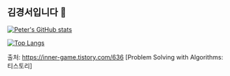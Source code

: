 ## 김경서입니다 👋

[![Peter's GitHub stats](https://github-readme-stats.vercel.app/api?username=7b7hom)]()

[![Top Langs](https://github-readme-stats.vercel.app/api/top-langs/?username=7b7hom&langs_count=10&layout=compact)]()

출처: https://inner-game.tistory.com/636 [Problem Solving with Algorithms:티스토리]
<!--
**7b7hom/7b7hom** is a ✨ _special_ ✨ repository because its `README.md` (this file) appears on your GitHub profile.

Here are some ideas to get you started:

- 🔭 I’m currently working on ...
- 🌱 I’m currently learning ...
- 👯 I’m looking to collaborate on ...
- 🤔 I’m looking for help with ...
- 💬 Ask me about ...
- 📫 How to reach me: ...
- 😄 Pronouns: ...
- ⚡ Fun fact: ...
-->
